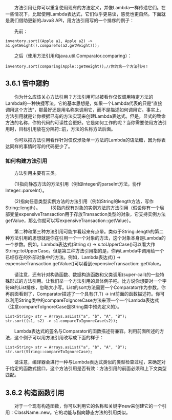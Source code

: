 &emsp;&emsp;方法引用让你可以重复使用现有的方法定义，并像Lambda一样传递它们。在一些情况下，比起使用Lambda表达式，它们似乎更易读，感觉也更自然。下面就是我们借助更新的Java8 API，用方法引用写的一个排序的例子：

&emsp;&emsp;先前：
```
inventory.sort((Apple a1, Apple a2) -> a1.getWeight().compareTo(a2.getWeight)));
```

&emsp;&emsp;之后（使用方法引用和java.util.Comparator.comparing）：
```
inventory.sort(comparing(Apple::getWeight));//你的第一个方法引用！
```

## 3.6.1 管中窥豹

&emsp;&emsp;你为什么应该关心方法引用？方法引用可以被看作仅仅调用特定方法的Lambda的一种快捷写法。它的基本思想是，如果一个Lambda代表的只是“直接调用这个方法”，那最好还是用名称来调用它，而不是描述如何调用它。事实上，方法引用就是让你根据已有的方法实现来创建Lambda表达式。但是，显式的致命方法的名称，你的代码的可读性会更好。它是如何工作的呢？当你需要使用方法引用时，目标引用放在分隔符::前，方法的名称方法后面。

&emsp;&emsp;你可以把方法引用看作针对仅仅涉及单一方法的Lambda的语法糖，因为你表达同样的事情时写的代码更少了。

### 如何构建方法引用

&emsp;&emsp;方法引用主要有三类。

&emsp;&emsp;(1)指向静态方法的方法引用（例如Integer的parseInt方法，协作Integer::parseInt）。

&emsp;&emsp;(2)指向任意类型实例方法的方法引用（例如String的length方法，写作String::length）。
&emsp;&emsp;(3)指向现有对象的实例方法的方法引用（假设你有一个局部变量expensiveTransaction用于存放Transaction类型的对象，它支持实例方法getValue，那么你就可以写expensiveTransaction::getValue）。

&emsp;&emsp;第二种和第三种方法引用可能乍看起来有点晕。类似于String::length的第二种方法引用的思想就是你在引用一个一个对象的方法，这个对象本身是Lambda的一个参数。例如，Lambda表达式(String s) -> s.toUpperCase()可以看大作String::toUpperCase。但是第三种方法引用指的是，你再Lambda中调用给一个已经存在的外部对象中的方法。例如，Lambda表达式() -> expensiveTransaction.getValue()可以看到expensiveTransaction::getValue。

&emsp;&emsp;请注意，还有针对构造函数、数据构造函数和父类调用(super-call)的一些特殊形式的方法引用。让我们举一个方法引用的具体例子吧。比方说你想要对一个字符串的List排序，忽略大小写。List的sort方法需要一个Comparator作为参数。你再前面看到了，Comparator描述了一个具有(T,T) -> int前面的函数描述符。你可以利用String类中的compareToIgnoreCase方法来顶一个一个Lambda表达式（注意compareToIgnoreCase是String类中预先定义的）。
```
List<String> str = Arrays.asList("a", "b", "A", "B");
str.sort((s1, s2) -> s1.compareToIgnoreCase(s2));
```
&emsp;&emsp;Lambda表达式的签名与Comparator的函数描述符兼容。利用前面所述的方法，这个例子可以用方法引用改写成下面的样子：
```
List<String> str = Arrays.asList("a", "b", "A", "B");
str.sort(String::compareToIgnoreCase);
```
&emsp;&emsp;请注意，编译器会进行一种与Lambda表达式类似的类型检查过程，来确定对于给定的函数式接口，这个方法引用是否有效：方法引用的前面必须和上下文类型匹配。

## 3.6.2 构造函数引用

&emsp;&emsp;对于一个现有构造函数，你可以利用它的名称和关键字new来创建它的一个引用：ClassName::new。它的功能与指向静态方法的引用类似。

